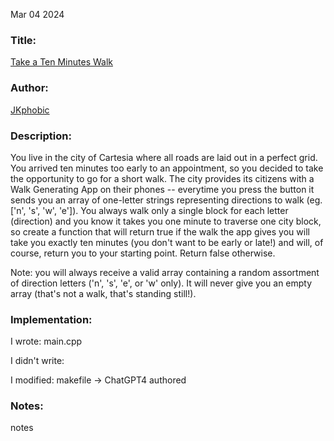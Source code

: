 Mar 04 2024

### Title:

[Take a Ten Minutes Walk](https://www.codewars.com/kata/54da539698b8a2ad76000228/train/cpp)

### Author:

[JKphobic](https://www.codewars.com/users/JKphobic)

### Description:

You live in the city of Cartesia where all roads are laid out in a perfect grid. You arrived ten minutes too early to an appointment, so you decided to take the opportunity to go for a short walk. The city provides its citizens with a Walk Generating App on their phones -- everytime you press the button it sends you an array of one-letter strings representing directions to walk (eg. ['n', 's', 'w', 'e']). You always walk only a single block for each letter (direction) and you know it takes you one minute to traverse one city block, so create a function that will return true if the walk the app gives you will take you exactly ten minutes (you don't want to be early or late!) and will, of course, return you to your starting point. Return false otherwise.

Note: you will always receive a valid array containing a random assortment of direction letters ('n', 's', 'e', or 'w' only). It will never give you an empty array (that's not a walk, that's standing still!).

### Implementation:

I wrote:
main.cpp

I didn't write:

I modified:
makefile -> ChatGPT4 authored

### Notes:

notes
